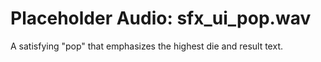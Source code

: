 # Placeholder Audio: sfx_ui_pop.wav
A satisfying "pop" that emphasizes the highest die and result text.
